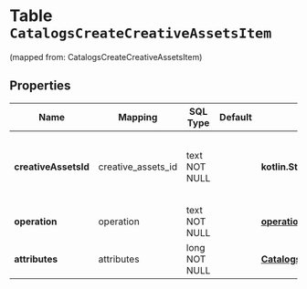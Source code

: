 
# Table `CatalogsCreateCreativeAssetsItem`
(mapped from: CatalogsCreateCreativeAssetsItem)

## Properties
Name | Mapping | SQL Type | Default | Type | Description | Notes
---- | ------- | -------- | ------- | ---- | ----------- | -----
**creativeAssetsId** | creative_assets_id | text NOT NULL |  | **kotlin.String** | The catalog creative assets id in the merchant namespace | 
**operation** | operation | text NOT NULL |  | [**operation**](#Operation) |  | 
**attributes** | attributes | long NOT NULL |  | [**CatalogsCreativeAssetsAttributes**](CatalogsCreativeAssetsAttributes.md) |  |  [foreignkey]





